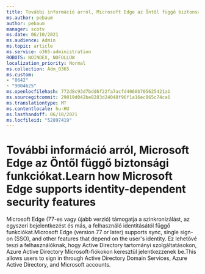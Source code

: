```yaml
---
title: További információ arról, Microsoft Edge az Öntől függő biztonsági funkciókat.
ms.author: pebaum
author: pebaum
manager: scotv
ms.date: 06/10/2021
ms.audience: Admin
ms.topic: article
ms.service: o365-administration
ROBOTS: NOINDEX, NOFOLLOW
localization_priority: Normal
ms.collection: Adm_O365
ms.custom:
- "8642"
- "9004625"
ms.openlocfilehash: 772d8c93d7bdd6f22fa7acfd4060b705625421ab
ms.sourcegitcommit: 29019d042be8283d24048f96f1a16ec865c74ca6
ms.translationtype: MT
ms.contentlocale: hu-HU
ms.lasthandoff: 06/10/2021
ms.locfileid: "52897419"
---
```

# <a name="learn-how-microsoft-edge-supports-identity-dependent-security-features"></a><span data-ttu-id="9828e-102">További információ arról, Microsoft Edge az Öntől függő biztonsági funkciókat.</span><span class="sxs-lookup"><span data-stu-id="9828e-102">Learn how Microsoft Edge supports identity-dependent security features</span></span>

<span data-ttu-id="9828e-103">Microsoft Edge (77-es vagy újabb verzió) támogatja a szinkronizálást, az egyszeri bejelentkezést és más, a felhasználó identitásától függő funkciókat.</span><span class="sxs-lookup"><span data-stu-id="9828e-103">Microsoft Edge (version 77 or later) supports sync, single sign-on (SSO), and other features that depend on the user's identity.</span></span> <span data-ttu-id="9828e-104">Ez lehetővé teszi a felhasználóknak, hogy Active Directory tartományi szolgáltatásokon, Azure Active Directory Microsoft-fiókokon keresztül jelentkezzenek be.</span><span class="sxs-lookup"><span data-stu-id="9828e-104">This allows users to sign in through Active Directory Domain Services, Azure Active Directory, and Microsoft accounts.</span></span>
